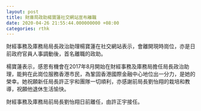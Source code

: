```yaml
---
layout: post
title: 財庫局政助楊寶蓮社交網站宣布離職
date: 2020-04-26 21:55:44.000000000 +08:00
categories: rthk
---
```


財經事務及庫務局局長政治助理楊寶蓮在社交網站表示，會離開現時崗位，亦是日前政府官員人事調動後，首名離職的政助。

楊寶蓮表示，感恩有機會在2017年8月開始在財經事務及庫務局擔任局長政治助理，能夠在此崗位服務香港市民，為鞏固香港國際金融中心地位出一分力，是她的榮幸。她祝願新任局長許正宇和團隊一切順利，亦感謝前局長劉怡翔的栽培和教導，祝願他退休生活愉快。

財經事務及庫務局前局長劉怡翔日前離任，由許正宇接任。
